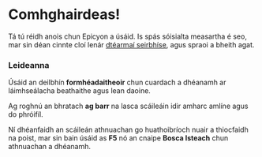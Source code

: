 # Comhghairdeas!
Tá tú réidh anois chun Epicyon a úsáid. Is spás sóisialta measartha é seo, mar sin déan cinnte cloí lenár [dtéarmaí seirbhíse](/terms), agus spraoi a bheith agat.

### Leideanna
Úsáid an deilbhín **formhéadaitheoir** chun cuardach a dhéanamh ar láimhseálacha beathaithe agus lean daoine.

Ag roghnú an bhratach **ag barr** na lasca scáileáin idir amharc amlíne agus do phróifíl.

Ní dhéanfaidh an scáileán athnuachan go huathoibríoch nuair a thiocfaidh na poist, mar sin bain úsáid as **F5** nó an cnaipe **Bosca Isteach** chun athnuachan a dhéanamh.
